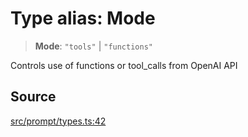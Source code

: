 # Type alias: Mode

> **Mode**: `"tools"` \| `"functions"`

Controls use of functions or tool_calls from OpenAI API

## Source

[src/prompt/types.ts:42](https://github.com/colelawrence/dexter/blob/6b94c49/src/prompt/types.ts#L42)
